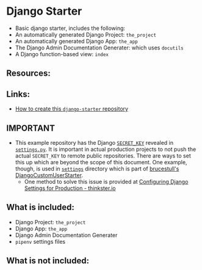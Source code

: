 # Django Starter
* Basic django starter, includes the following:
* An automatically generated Django Project: `the_project`
* An automatically generated Django App: `the_app`
* The Django Admin Documentation Generater: which uses `docutils`
* A Django function-based view: `index`


## Resources:


## Links:
* [How to create this `django-starter` repository](#)


## **IMPORTANT**
* This example repository has the Django [`SECRET_KEY`](https://docs.djangoproject.com/en/4.0/ref/settings/#secret-key) revealed in [`settings.py`](). It is important in actual production projects to not push the actual `SECRET_KEY` to remote public repositories. There are ways to set this up which are beyond the scope of this document. One example, though, is used in [`settings`](https://github.com/brucestull/DjangoCustomUserStarter/tree/main/my_current_project/settings) directory which is part of [brucestull's DjangoCustomUserStarter](https://github.com/brucestull/DjangoCustomUserStarter).
    * One method to solve this issue is provided at [Configuring Django Settings for Production - thinkster.io](https://thinkster.io/tutorials/configuring-django-settings-for-production)


## What is included:
* Django Project: `the_project`
* Django App: `the_app`
* Django Admin Documentation Generater
* `pipenv` settings files


## What is not included:
